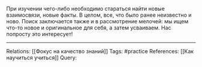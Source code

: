 При изучении чего-либо необходимо стараться найти новые взаимосвязи, новые факты. В целом, все, что было ранее неизвестно и ново. Поиск заключается также и в рассмотрение мелочей: мы ищем что-то новое и оригинальное для себя, а затем усваиваем. Нас попросту это интересует! 

___
Relations: [[Фокус на качество знаний]] 
Tags: #practice 
References: [[Как научиться учиться]] 
Query: 